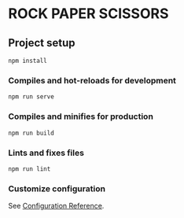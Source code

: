 # ROCK PAPER SCISSORS 

## Project setup
```
npm install
```

### Compiles and hot-reloads for development
```
npm run serve
```

### Compiles and minifies for production
```
npm run build
```

### Lints and fixes files
```
npm run lint
```

### Customize configuration
See [Configuration Reference](https://cli.vuejs.org/config/).

<!-- The core Firebase JS SDK is always required and must be listed first -->
<script src="/__/firebase/7.21.1/firebase-app.js"></script>

<!-- TODO: Add SDKs for Firebase products that you want to use
     https://firebase.google.com/docs/web/setup#available-libraries -->
<script src="/__/firebase/7.21.1/firebase-analytics.js"></script>

<!-- Initialize Firebase -->
<script src="/__/firebase/init.js"></script>
